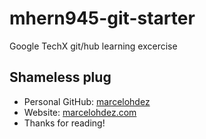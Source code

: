 # mhern945-git-starter

Google TechX git/hub learning excercise

## Shameless plug
- Personal GitHub: [marcelohdez]
- Website: [marcelohdez.com]
- Thanks for reading!

[marcelohdez]: https://github.com/marcelohdez
[marcelohdez.com]: https://marcelohdez.com
